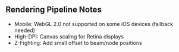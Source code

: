 ## Rendering Pipeline Notes
- Mobile: WebGL 2.0 not supported on some iOS devices (fallback needed)
- High-DPI: Canvas scaling for Retina displays
- Z-Fighting: Add small offset to beam/node positions
